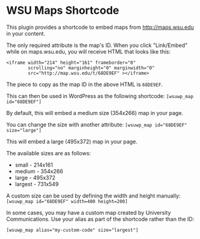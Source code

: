 # WSU Maps Shortcode

This plugin provides a shortcode to embed maps from http://maps.wsu.edu in your content.

The only required attribute is the map's ID. When you click "Link/Embed" while on maps.wsu.edu, you will receive HTML that looks like this:

```
<iframe width="214" height="161" frameborder="0"
        scrolling="no" marginheight="0" marginwidth="0"
        src="http://map.wsu.edu/t/68DE9EF" ></iframe>
```

The piece to copy as the map ID in the above HTML is `68DE9EF`.

This can then be used in WordPress as the following shortcode: `[wsuwp_map id="68DE9EF"]`

By default, this will embed a medium size (354x266) map in your page.

You can change the size with another attribute: `[wsuwp_map id="68DE9EF" size="large"]`

This will embed a large (495x372) map in your page.

The available sizes are as follows:

* small - 214x161
* medium - 354x266
* large - 495x372
* largest - 731x549

A custom size can be used by defining the width and height manually: `[wsuwp_map id="68DE9EF" width=400 height=200]`

In some cases, you may have a custom map created by University Communications. Use your alias as part of the shortcode rather than the ID:

`[wsuwp_map alias="my-custom-code" size="largest"]`
